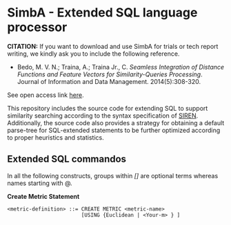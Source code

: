 # SimbA - Extended SQL language processor

**CITATION:** If you want to download and use SimbA for trials or tech report writing, we kindly ask you to include the following reference.

* Bedo, M. V. N.; Traina, A.; Traina Jr., C. *Seamless Integration of Distance Functions and Feature Vectors for Similarity-Queries Processing*. Journal of Information and Data Management. 2014(5):308-320.

See open access link [here](https://seer.ufmg.br/index.php/jidm/article/view/689).

This repository includes the source code for extending SQL to support similarity searching according to the syntax specification of [SIREN](http://www.vldb.org/conf/2006/p1155-barioni.pdf).
Additionally, the source code also provides a strategy for obtaining a default parse-tree for SQL-extended statements to be further optimized according to proper heuristics and statistics.

## Extended SQL commandos

In all the following constructs, groups within *[]* are optional terms whereas names starting with @.

**Create Metric Statement**

    <metric-definition> ::= CREATE METRIC <metric-name>
                            [USING {Euclidean | <Your-m> } ]

